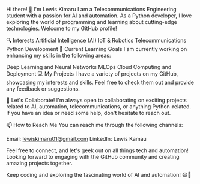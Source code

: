 Hi there! 👋 I'm Lewis Kimaru
I am a Telecommunications Engineering student with a passion for AI and automation. As a Python developer, I love exploring the world of programming and learning about cutting-edge technologies. Welcome to my GitHub profile!

🔍 Interests
Artificial Intelligence (AI)
IoT & Robotics
Telecommunications
Python Development
🌱 Current Learning Goals
I am currently working on enhancing my skills in the following areas:

Deep Learning and Neural Networks
MLOps
Cloud Computing and Deployment
💻 My Projects
I have a variety of projects on my GitHub, showcasing my interests and skills. Feel free to check them out and provide any feedback or suggestions.

🤝 Let's Collaborate!
I'm always open to collaborating on exciting projects related to AI, automation, telecommunications, or anything Python-related. If you have an idea or need some help, don't hesitate to reach out.

📫 How to Reach Me
You can reach me through the following channels:

Email: lewiskimaru01@gmail.com
LinkedIn: Lewis Kamau

Feel free to connect, and let's geek out on all things tech and automation! Looking forward to engaging with the GitHub community and creating amazing projects together.

<!---
lewiskimaru/lewiskimaru is a ✨ special ✨ repository because its `README.md` (this file) appears on your GitHub profile.
You can click the Preview link to take a look at your changes.
--->
Keep coding and exploring the fascinating world of AI and automation! 😄🚀
